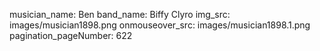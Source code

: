 musician_name: Ben
band_name: Biffy Clyro
img_src: images/musician1898.png
onmouseover_src: images/musician1898.1.png
pagination_pageNumber: 622